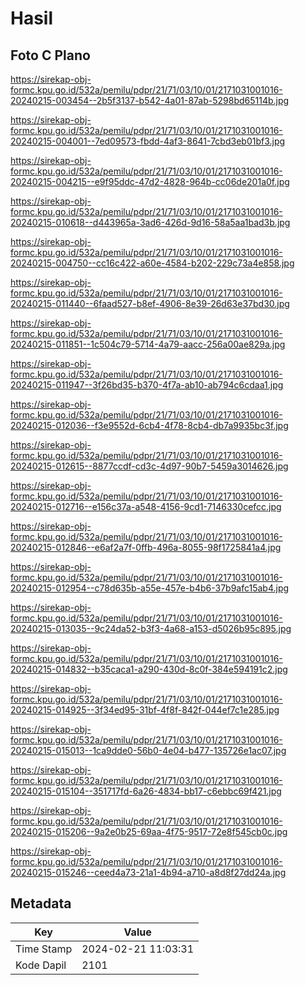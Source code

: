 # Hasil

## Foto C Plano

https://sirekap-obj-formc.kpu.go.id/532a/pemilu/pdpr/21/71/03/10/01/2171031001016-20240215-003454--2b5f3137-b542-4a01-87ab-5298bd65114b.jpg

https://sirekap-obj-formc.kpu.go.id/532a/pemilu/pdpr/21/71/03/10/01/2171031001016-20240215-004001--7ed09573-fbdd-4af3-8641-7cbd3eb01bf3.jpg

https://sirekap-obj-formc.kpu.go.id/532a/pemilu/pdpr/21/71/03/10/01/2171031001016-20240215-004215--e9f95ddc-47d2-4828-964b-cc06de201a0f.jpg

https://sirekap-obj-formc.kpu.go.id/532a/pemilu/pdpr/21/71/03/10/01/2171031001016-20240215-010618--d443965a-3ad6-426d-9d16-58a5aa1bad3b.jpg

https://sirekap-obj-formc.kpu.go.id/532a/pemilu/pdpr/21/71/03/10/01/2171031001016-20240215-004750--cc16c422-a60e-4584-b202-229c73a4e858.jpg

https://sirekap-obj-formc.kpu.go.id/532a/pemilu/pdpr/21/71/03/10/01/2171031001016-20240215-011440--6faad527-b8ef-4906-8e39-26d63e37bd30.jpg

https://sirekap-obj-formc.kpu.go.id/532a/pemilu/pdpr/21/71/03/10/01/2171031001016-20240215-011851--1c504c79-5714-4a79-aacc-256a00ae829a.jpg

https://sirekap-obj-formc.kpu.go.id/532a/pemilu/pdpr/21/71/03/10/01/2171031001016-20240215-011947--3f26bd35-b370-4f7a-ab10-ab794c6cdaa1.jpg

https://sirekap-obj-formc.kpu.go.id/532a/pemilu/pdpr/21/71/03/10/01/2171031001016-20240215-012036--f3e9552d-6cb4-4f78-8cb4-db7a9935bc3f.jpg

https://sirekap-obj-formc.kpu.go.id/532a/pemilu/pdpr/21/71/03/10/01/2171031001016-20240215-012615--8877ccdf-cd3c-4d97-90b7-5459a3014626.jpg

https://sirekap-obj-formc.kpu.go.id/532a/pemilu/pdpr/21/71/03/10/01/2171031001016-20240215-012716--e156c37a-a548-4156-9cd1-7146330cefcc.jpg

https://sirekap-obj-formc.kpu.go.id/532a/pemilu/pdpr/21/71/03/10/01/2171031001016-20240215-012846--e6af2a7f-0ffb-496a-8055-98f1725841a4.jpg

https://sirekap-obj-formc.kpu.go.id/532a/pemilu/pdpr/21/71/03/10/01/2171031001016-20240215-012954--c78d635b-a55e-457e-b4b6-37b9afc15ab4.jpg

https://sirekap-obj-formc.kpu.go.id/532a/pemilu/pdpr/21/71/03/10/01/2171031001016-20240215-013035--9c24da52-b3f3-4a68-a153-d5026b95c895.jpg

https://sirekap-obj-formc.kpu.go.id/532a/pemilu/pdpr/21/71/03/10/01/2171031001016-20240215-014832--b35caca1-a290-430d-8c0f-384e594191c2.jpg

https://sirekap-obj-formc.kpu.go.id/532a/pemilu/pdpr/21/71/03/10/01/2171031001016-20240215-014925--3f34ed95-31bf-4f8f-842f-044ef7c1e285.jpg

https://sirekap-obj-formc.kpu.go.id/532a/pemilu/pdpr/21/71/03/10/01/2171031001016-20240215-015013--1ca9dde0-56b0-4e04-b477-135726e1ac07.jpg

https://sirekap-obj-formc.kpu.go.id/532a/pemilu/pdpr/21/71/03/10/01/2171031001016-20240215-015104--351717fd-6a26-4834-bb17-c6ebbc69f421.jpg

https://sirekap-obj-formc.kpu.go.id/532a/pemilu/pdpr/21/71/03/10/01/2171031001016-20240215-015206--9a2e0b25-69aa-4f75-9517-72e8f545cb0c.jpg

https://sirekap-obj-formc.kpu.go.id/532a/pemilu/pdpr/21/71/03/10/01/2171031001016-20240215-015246--ceed4a73-21a1-4b94-a710-a8d8f27dd24a.jpg


## Metadata

| Key        | Value               |
| ---------- | ------------------- |
| Time Stamp | 2024-02-21 11:03:31 |
| Kode Dapil | 2101                |



